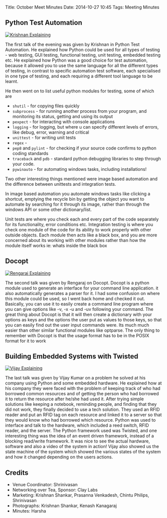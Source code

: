 Title: October Meet Minutes
Date: 2014-10-27 10:45
Tags: Meeting Minutes

## Python Test Automation

<a
href="http://photos2.meetupstatic.com/photos/event/4/b/5/d/highres_432439293.jpeg"><img
src="http://photos2.meetupstatic.com/photos/event/4/b/5/d/event_432439293.jpeg"
alt="Krishnan Explaining"></img></a>

The first talk of the evening was given by Krishnan in Python Test
Automation. He explained how Python could be used for all types of
testing - web testing, GUI testing, functional testing, unit testing,
embedded testing etc. He explained how Python was a good choice for
test automation, because it allowed you to use the same language for
all the different types of testing, in contrast to specific automation
test software, each specialised in one type of testing, and each
requiring a different tool language to be learnt.

He then went on to list useful python modules for testing, some of which are 

  * `shutil` - for copying files quickly
  * `subprocess` - for running another process from your program, and
    monitoring its status, getting and using its output
  * `pexpect` - for interacting with console applications
  * `logging` - for logging, but where u can specify different levels of
    errors, like debug, error, warning and critical
  * `unittest` - for writing unit tests 
  * `regex` - 
  * `pep8` and `pylint` - for checking if your source code confirms to
    python coding standards
  * `traceback` and `pdb` - standard python debugging libraries to step
    through your code.
  * `pywinauto` - for automating windows tasks, including installations!

Two other interesting things mentioned were image based automation and
the difference between unittests and integration tests.
 
In image based automation you automate windows tasks like clicking a
shortcut, emptying the recycle bin by getting the object you want to
automate by searching for it through its image, rather than through
the windows API or some other dictionary/list.

Unit tests are where you check each and every part of the code
separately for its functionality, error conditions etc. Integration
testing is where you check one module of the code for its ability to
work properly with other outside objects. Each module then acts like a
black box, and you are more concerned about its working with other
modules rather than how the module itself works ie: whats inside the
black box

## Docopt

<a
href="http://photos2.meetupstatic.com/photos/event/4/c/3/8/highres_432439512.jpeg"><img
src="http://photos2.meetupstatic.com/photos/event/4/c/3/8/event_432439512.jpeg"
alt="Rengaraj Explaining"></img></a>

The second talk was given by Rengaraj on Docopt. Docopt is a python
module used to generate an interface for your command line
application. it also automatically generates a parser for it. I had
some confusion on where this module could be used, so I went back home
and checked it out. Basically, you can use it to easily create a
command line program where you can give options like -v, -x -u and -uv
following your command. The great thing about Docopt is that it will
then create a dictionary with your options as keys and the options the
user put as values to those keys, so that you can easily find out the
user input commands were. Its much much easier than other similar
functional modules like optparse. The only thing to remember with
Docopt is that the usage format has to be in the POSIX format for it
to work

## Building Embedded Systems with Twisted

<a
href="http://photos2.meetupstatic.com/photos/event/5/3/8/9/highres_432441385.jpeg"><img
src="http://photos2.meetupstatic.com/photos/event/5/3/8/9/event_432441385.jpeg"
alt="Vijay Explaining"></img></a>

The last talk was given by Vijay Kumar on a problem he solved at his
company using Python and some embedded hardware. He explained how at
his company they were faced with the problem of keeping track of who
had borrowed common resources and of getting the person who had
borrowed it to return the resource after he/she had used it. After
trying simple solutions like keeping a notebook, reminding people, and
finding that they did not work, they finally decided to use a tech
solution. They used an RFID reader and put an RFID tag on each
resource and linked it to a server so that they would know who had
borrowed which resource. Python was used to interface and talk to the
hardware, which included a reed switch, RFID reader, and the
server. The Python framework used was Twisted, and one interesting
thing was the idea of an event driven framework, instead of a blocking
read/write framework. It was nice to see the actual hardware, software
and also a video of the system in action! Vijay also showed us the
state machine of the system which showed the various states of the
system and how it changed depending on the users actions.

## Credits

  * Venue Coordinator: Shrinivasan 
  * Networking over Tea, Sponsor: Clay Labs 
  * Marketing: Krishnan Shankar, Prasanna Venkadesh, Chintu Philips, Shrinivasan 
  * Photographs: Krishnan Shankar, Kenash Kanagaraj 
  * Minutes: Harsha
